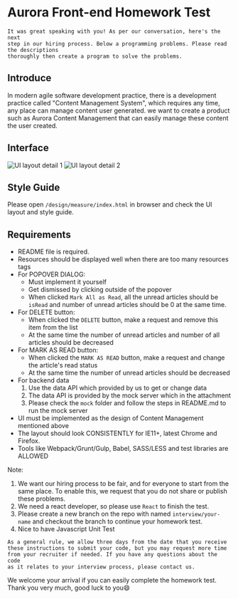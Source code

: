 # Aurora Front-end Homework Test

```Note
It was great speaking with you! As per our conversation, here's the next
step in our hiring process. Below a programming problems. Please read the descriptions
thoroughly then create a program to solve the problems.
```

## Introduce

In modern agile software development practice, there is a development practice called "Content Management System",
which requires any time, any place can manage content user generated. we want to create a product such as
Aurora Content Management that can easily manage these content the user created.

## Interface

![UI layout detail 1](https://bitbucket.org/aurorahr/frontend-homework-test/raw/6a671fbcf73fa45c0d34f23c4dbe58b4c64d0871/design/guide/Content_Management_1.png)
![UI layout detail 2](https://bitbucket.org/aurorahr/frontend-homework-test/raw/6a671fbcf73fa45c0d34f23c4dbe58b4c64d0871/design/guide/Content_Management_2.png)

## Style Guide

Please open `/design/measure/index.html` in browser and check the UI layout and style guide.

## Requirements

* README file is required.
* Resources should be displayed well when there are too many resources tags
* For POPOVER DIALOG:
  * Must implement it yourself
  * Get dismissed by clicking outside of the popover
  * When clicked `Mark All as Read`, all the unread articles should be `isRead` and number of unread articles should be 0 at the same time.
* For DELETE button:
  * When clicked the `DELETE` button, make a request and remove this item from the list
  * At the same time the number of unread articles and number of all articles should be decreased
* For MARK AS READ button:
  * When clicked the `MARK AS READ` button, make a request and change the article's read status
  * At the same time the number of unread articles should be decreased
* For backend data
  1. Use the data API which provided by us to get or change data
  2. The data API is provided by the mock server which in the attachment
  3. Please check the `mock` folder and follow the steps in README.md to run the mock server
* UI must be implemented as the design of Content Management mentioned above
* The layout should look CONSISTENTLY for IE11+, latest Chrome and Firefox.
* Tools like Webpack/Grunt/Gulp, Babel, SASS/LESS and test libraries are ALLOWED

Note:

  1. We want our hiring process to be fair, and for everyone to start from the same place. To enable this, we request that you do not share or publish these problems.
  2. We need a react developer, so please use `React` to finish the test.
  3. Please create a new branch on the repo with named `interview/your-name` and checkout the branch to continue your homework test.
  4. Nice to have Javascript Unit Test

```Note
As a general rule, we allow three days from the date that you receive
these instructions to submit your code, but you may request more time
from your recruiter if needed. If you have any questions about the code
as it relates to your interview process, please contact us.
```

We welcome your arrival if you can easily complete the homework test.
Thank you very much, good luck to you😄